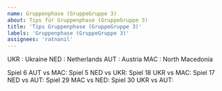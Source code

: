 ```yaml
---
name: Gruppenphase (GruppeGruppe 3)
about: Tips für Gruppenphase (GruppeGruppe 3)
title: 'Tips Gruppenphase (GruppeGruppe 3)'
labels: 'Gruppenphase (GruppeGruppe 3)'
assignees: 'ratnanil'
---
```


UKR :  Ukraine
NED :  Netherlands
AUT :  Austria
MAC :  North Macedonia

Spiel 6 AUT vs MAC:
Spiel 5 NED vs UKR:
Spiel 18 UKR vs MAC:
Spiel 17 NED vs AUT:
Spiel 29 MAC vs NED:
Spiel 30 UKR vs AUT:
